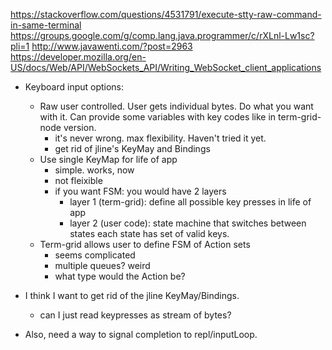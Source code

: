 https://stackoverflow.com/questions/4531791/execute-stty-raw-command-in-same-terminal
https://groups.google.com/g/comp.lang.java.programmer/c/rXLnl-Lw1sc?pli=1
http://www.javawenti.com/?post=2963
https://developer.mozilla.org/en-US/docs/Web/API/WebSockets_API/Writing_WebSocket_client_applications

- Keyboard input options:
    - Raw user controlled.  User gets individual bytes.  Do what you want with it.
      Can provide some variables with key codes like in term-grid-node version.
        - it's never wrong.  max flexibility.  Haven't tried it yet.
        - get rid of jline's KeyMay and Bindings
    - Use single KeyMap for life of app
        - simple.  works,  now
        - not fleixible
        - if you want FSM: you would have 2 layers
            - layer 1 (term-grid): define all possible key presses in life of app
            - layer 2 (user code): state machine that switches between states
              each state has set of valid keys.
    - Term-grid allows user to define FSM of Action sets
        - seems complicated
        - multiple queues?  weird
        - what type would the Action be?

- I think I want to get rid of the jline KeyMay/Bindings.
    - can I just read keypresses as stream of bytes?
- Also, need a way to signal completion to repl/inputLoop.
